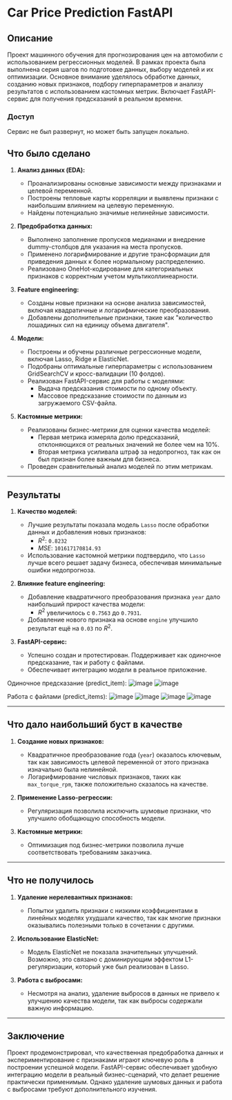 # Car Price Prediction FastAPI

## Описание

Проект машинного обучения для прогнозирования цен на автомобили с использованием регрессионных моделей. В рамках проекта была выполнена серия шагов по подготовке данных, выбору моделей и их оптимизации. Основное внимание уделялось обработке данных, созданию новых признаков, подбору гиперпараметров и анализу результатов с использованием кастомных метрик. Включает FastAPI-сервис для получения предсказаний в реальном времени.

### Доступ

Сервис не был развернут, но может быть запущен локально.

## Что было сделано

1. **Анализ данных (EDA):**
   - Проанализированы основные зависимости между признаками и целевой переменной.
   - Построены тепловые карты корреляции и выявлены признаки с наибольшим влиянием на целевую переменную.
   - Найдены потенциально значимые нелинейные зависимости.

2. **Предобработка данных:**
   - Выполнено заполнение пропусков медианами и внедрение dummy-столбцов для указания на места пропусков.
   - Применено логарифмирование и другие трансформации для приведения данных к более нормальному распределению.
   - Реализовано OneHot-кодирование для категориальных признаков с корректным учетом мультиколлинеарности.

3. **Feature engineering:**
   - Созданы новые признаки на основе анализа зависимостей, включая квадратичные и логарифмические преобразования.
   - Добавлены дополнительные признаки, такие как "количество лошадиных сил на единицу объема двигателя".

4. **Модели:**
   - Построены и обучены различные регрессионные модели, включая Lasso, Ridge и ElasticNet.
   - Подобраны оптимальные гиперпараметры с использованием GridSearchCV и кросс-валидации (10 фолдов).
   - Реализован FastAPI-сервис для работы с моделями:
     - Выдача предсказания стоимости по одному объекту.
     - Массовое предсказание стоимости по данным из загружаемого CSV-файла.

5. **Кастомные метрики:**
   - Реализованы бизнес-метрики для оценки качества моделей:
     - Первая метрика измеряла долю предсказаний, отклоняющихся от реальных значений не более чем на 10%.
     - Вторая метрика усиливала штраф за недопрогноз, так как он был признан более важным для бизнеса.
   - Проведен сравнительный анализ моделей по этим метрикам.

---

## Результаты

1. **Качество моделей:**
   - Лучшие результаты показала модель `Lasso` после обработки данных и добавления новых признаков:
     - $R^2$: `0.8232`
     - $MSE$: `101617170814.93`
   - Использование кастомной метрики подтвердило, что `Lasso` лучше всего решает задачу бизнеса, обеспечивая минимальные ошибки недопрогноза.

2. **Влияние feature engineering:**
   - Добавление квадратичного преобразования признака `year` дало наибольший прирост качества модели:
     - $R^2$ увеличилось с `0.7563` до `0.7931`.
   - Добавление нового признака на основе `engine` улучшило результат ещё на `0.03` по $R^2$.

3. **FastAPI-сервис:**
   - Успешно создан и протестирован. Поддерживает как одиночное предсказание, так и работу с файлами.
   - Обеспечивает интеграцию модели в реальное приложение.

Одиночное предсказание (predict_item):
![image](https://github.com/user-attachments/assets/77c5d02b-6576-43f4-9598-79a97f9136cd)
![image](https://github.com/user-attachments/assets/09c491a0-21b2-4d62-8df3-9d4b6b7db089)

Работа с файлами (predict_items):
![image](https://github.com/user-attachments/assets/e9c570fd-d09c-4828-b274-1f2b812d3785)
![image](https://github.com/user-attachments/assets/6f64fde6-03a9-473f-8a42-58953fd80af0)
![image](https://github.com/user-attachments/assets/c8df9c99-48d6-47d6-958e-cd75a3b14fc4)
![image](https://github.com/user-attachments/assets/c6285115-78c6-4db7-9d8e-85714f42e74d)

---

## Что дало наибольший буст в качестве

1. **Создание новых признаков:**
   - Квадратичное преобразование года (`year`) оказалось ключевым, так как зависимость целевой переменной от этого признака изначально была нелинейной.
   - Логарифмирование числовых признаков, таких как `max_torque_rpm`, также положительно сказалось на качестве.

2. **Применение Lasso-регрессии:**
   - Регуляризация позволила исключить шумовые признаки, что улучшило обобщающую способность модели.

3. **Кастомные метрики:**
   - Оптимизация под бизнес-метрики позволила лучше соответствовать требованиям заказчика.

---

## Что не получилось

1. **Удаление нерелевантных признаков:**
   - Попытки удалить признаки с низкими коэффициентами в линейных моделях ухудшали качество, так как многие признаки оказывались полезными только в сочетании с другими.

2. **Использование ElasticNet:**
   - Модель ElasticNet не показала значительных улучшений. Возможно, это связано с доминирующим эффектом L1-регуляризации, который уже был реализован в Lasso.

3. **Работа с выбросами:**
   - Несмотря на анализ, удаление выбросов в данных не привело к улучшению качества модели, так как выбросы содержали важную информацию.

---

## Заключение

Проект продемонстрировал, что качественная предобработка данных и экспериментирование с признаками играют ключевую роль в построении успешной модели. FastAPI-сервис обеспечивает удобную интеграцию модели в реальный бизнес-сценарий, что делает решение практически применимым. Однако удаление шумовых данных и работа с выбросами требуют дополнительного изучения.





